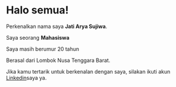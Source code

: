 # Halo semua! 

Perkenalkan nama saya **Jati Arya Sujiwa**.<br>

Saya seorang **Mahasiswa** <br>

Saya masih berumur 20 tahun

Berasal dari Lombok Nusa Tenggara Barat.<br>

Jika kamu tertarik untuk berkenalan dengan saya, silakan ikuti akun [Linkedin](https://www.linkedin.com/in/jati-arya-05b497259/)saya ya.

